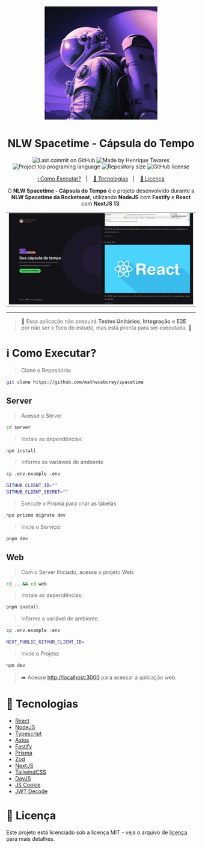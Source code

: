 <h1 align="center">
   <img src="./.github/icon.png" alt="NLW Spacetime" width="300"/>
</h1>
<h1 align="center">
   NLW Spacetime - Cápsula do Tempo
</h1>

<p align="center">
  <img alt="Last commit on GitHub" src="https://img.shields.io/github/last-commit/tavareshenrique/nlw-spacetime?color=6c4ad0">
  <img alt="Made by Henrique Tavares" src="https://img.shields.io/badge/made%20by-Henrique Tavares-%20?color=6c4ad0">
  <img alt="Project top programing language" src="https://img.shields.io/github/languages/top/tavareshenrique/nlw-spacetime?color=6c4ad0">
  <img alt="Repository size" src="https://img.shields.io/github/repo-size/tavareshenrique/nlw-spacetime?color=6c4ad0">
  <img alt="GitHub license" src="https://img.shields.io/github/license/tavareshenrique/nlw-spacetime?color=6c4ad0">
</p>

<p align="center">
  <a href="#information_source-como-executar">ℹ️ Como Executar?</a>&nbsp;&nbsp;&nbsp;|&nbsp;&nbsp;&nbsp;
  <a href="#rocket-tecnologias">🚀 Tecnologias</a>&nbsp;&nbsp;&nbsp;|&nbsp;&nbsp;&nbsp;
  <a href="#memo-licença">📝 Licença</a>
</p>

<p align="center">
  O <b>NLW Spacetime - Cápsula do Tempo</b> é o projeto desenvolvido durante a <b>NLW Spacetime da Rocketseat</b>, utilizando <b>NodeJS</b> com <b>Fastify</b> e <b>React</b> com <b>NextJS 13</b>.
</p>

<p align="center">
  <table>
    <tr>
      <td>
        <img alt="Demonstration" src="./.github/NLW-Spacetime.gif" width="800px" />
      </td>
    </tr>
  </table>
</p>

---

> 🧪 Essa aplicação não possuirá **Testes Unitários**, **Integração** e **E2E** por não ser o foco do estudo, mas está pronta para ser executada. 🧪

# :information_source: Como Executar?

> Clone o Repositório:

```bash
git clone https://github.com/matheusburey/spacetime
```

## Server

> Acesse o Server

```bash
cd server
```

> Instale as dependências:

```bash
npm install
```

> Informe as variáveis de ambiente
```bash
cp .env.example .env
```

```bash
GITHUB_CLIENT_ID=""
GITHUB_CLIENT_SECRET=""
```

> Execute o Prisma para criar as tabelas

```bash
npx prisma migrate dev
```

> Inicie o Serviço:

```bash
pnpm dev
```

## Web

> Com o Server Iniciado, acesse o projeto Web:

```bash
cd .. && cd web
```

> Instale as dependências:

```bash
pnpm install
```

> Informe a variável de ambiente
```bash
cp .env.example .env
```

```bash
NEXT_PUBLIC_GITHUB_CLIENT_ID=
```

> Inicie o Projeto:

```bash
npm dev
```

> ➡️ Acesse [http://localhost:3000](http://localhost:3000) para acessar a aplicação web.


# :rocket: Tecnologias

- [React](https://reactjs.org/)
- [NodeJS](https://nodejs.org/en/)
- [Typescript](https://www.typescriptlang.org/)
- [Axios](https://axios-http.com/ptbr/docs/intro)
- [Fastify](https://www.fastify.io/)
- [Prisma](https://www.prisma.io/)
- [Zod](https://zod.dev/)
- [NextJS](https://nextjs.org/)
- [TailwindCSS](https://tailwindcss.com/)
- [DayJS](https://day.js.org/)
- [JS Cookie](https://github.com/js-cookie/js-cookie)
- [JWT Decode](https://github.com/auth0/jwt-decode#readme)

# :memo: Licença

Este projeto está licenciado sob a licença MIT - veja o arquivo de [licença](./LICENSE) para mais detalhes.
